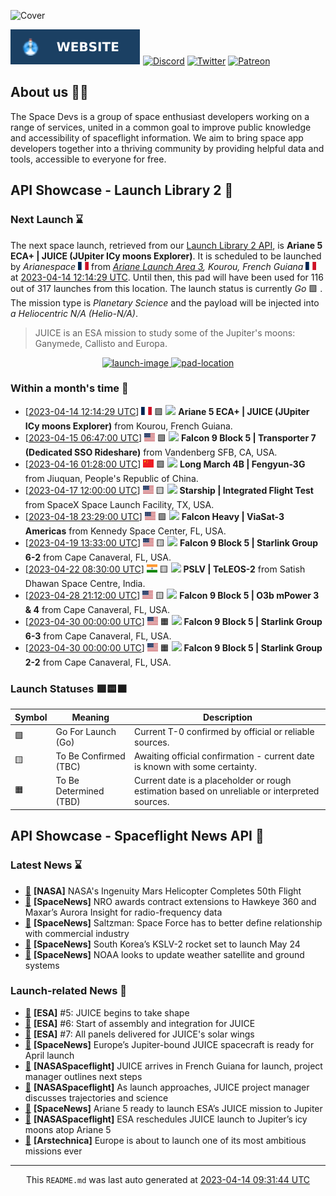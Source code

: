 ![Cover](https://raw.githubusercontent.com/TheSpaceDevs/Tutorials/main/assets/tsd_cover.png)


[![Website](https://raw.githubusercontent.com/TheSpaceDevs/Tutorials/e36b2c250ce7fcd4a801c1ed6cb1f9f9d031696b/assets/badge_tsd_website.svg)](https://thespacedevs.com/)
[![Discord](https://img.shields.io/badge/Discord-%237289DA.svg?style=for-the-badge&logo=discord&logoColor=white)](https://discord.gg/p7ntkNA)
[![Twitter](https://img.shields.io/badge/Twitter-%231DA1F2.svg?style=for-the-badge&logo=Twitter&logoColor=white)](https://twitter.com/TheSpaceDevs)
[![Patreon](https://img.shields.io/badge/Patreon-F96854?style=for-the-badge&logo=patreon&logoColor=white)](https://www.patreon.com/TheSpaceDevs)

## About us 🧑‍🚀
The Space Devs is a group of space enthusiast developers working on a range of
services, united in a common goal to improve public knowledge and accessibility
of spaceflight information. We aim to bring space app developers together into a
thriving community by providing helpful data and tools, accessible to everyone
for free.

## API Showcase - Launch Library 2 🚀

### Next Launch ⌛
The next space launch, retrieved from our
<a href="https://thespacedevs.com/llapi">Launch Library 2 API</a>, is
**Ariane 5 ECA+ | JUICE (JUpiter ICy moons Explorer)**. It is scheduled to be launched by *Arianespace*
<img width="17" src="https://raw.githubusercontent.com/lipis/flag-icons/main/flags/4x3/fr.svg" />
from *<a href="http://en.wikipedia.org/wiki/ELA-3">Ariane Launch Area 3</a>, Kourou, French Guiana*
<img width="17" src="https://raw.githubusercontent.com/lipis/flag-icons/main/flags/4x3/gf.svg" />
at <a href="https://www.timeanddate.com/worldclock/fixedtime.html?iso=20230414T121429">2023-04-14 12:14:29 UTC</a>.  Until
then, this pad will have been used for 116
out of 317 launches from this location. The launch status is currently
*Go* 🟩 . The mission type is
*Planetary Science* and the payload will be injected
into *a Heliocentric N/A
(Helio-N/A)*.
<br>
<blockquote>
  JUICE is an ESA mission to study some of the Jupiter's moons: Ganymede, Callisto and Europa.
</blockquote>

<p float="left" align="center">
  <a href="https://en.wikipedia.org/wiki/Ariane_5" >
    <img alt="launch-image" height="200" src="https://spacelaunchnow-prod-east.nyc3.digitaloceanspaces.com/media/launcher_images/ariane_5_eca25_image_20200220090552.jpeg" />
  </a>
  <a href="https://www.google.com/maps?q=5.239,-52.768" >
    <img alt="pad-location" height="200" src="https://spacelaunchnow-prod-east.nyc3.digitaloceanspaces.com/media/launch_images/location_13_20200803142412.jpg"  />
  </a>
</p>

### Within a month's time 📅
- \[<a href="https://www.timeanddate.com/worldclock/fixedtime.html?iso=20230414T121429">2023-04-14 12:14:29 UTC</a>\]  <img width="17" src="https://raw.githubusercontent.com/lipis/flag-icons/main/flags/4x3/fr.svg" /> 🟩  <a href="https://www.google.com/calendar/render?action=TEMPLATE&text=Ariane 5 ECA+ | JUICE (JUpiter ICy moons Explorer)&location=Kourou, French Guiana&dates=20230414T121429Z%2F20230414T121429Z"><img border="0" width="15" src="https://upload.wikimedia.org/wikipedia/commons/a/a5/Google_Calendar_icon_%282020%29.svg"></a> **Ariane 5 ECA+ | JUICE (JUpiter ICy moons Explorer)** from Kourou, French Guiana.
- \[<a href="https://www.timeanddate.com/worldclock/fixedtime.html?iso=20230415T064700">2023-04-15 06:47:00 UTC</a>\]  <img width="17" src="https://raw.githubusercontent.com/lipis/flag-icons/main/flags/4x3/us.svg" /> 🟩  <a href="https://www.google.com/calendar/render?action=TEMPLATE&text=Falcon 9 Block 5 | Transporter 7 (Dedicated SSO Rideshare)&location=Vandenberg SFB, CA, USA&dates=20230415T064700Z%2F20230415T064700Z"><img border="0" width="15" src="https://upload.wikimedia.org/wikipedia/commons/a/a5/Google_Calendar_icon_%282020%29.svg"></a> **Falcon 9 Block 5 | Transporter 7 (Dedicated SSO Rideshare)** from Vandenberg SFB, CA, USA.
- \[<a href="https://www.timeanddate.com/worldclock/fixedtime.html?iso=20230416T012800">2023-04-16 01:28:00 UTC</a>\]  <img width="17" src="https://raw.githubusercontent.com/lipis/flag-icons/main/flags/4x3/cn.svg" /> 🟩  <a href="https://www.google.com/calendar/render?action=TEMPLATE&text=Long March 4B | Fengyun-3G&location=Jiuquan, People&#x27;s Republic of China&dates=20230416T012800Z%2F20230416T015100Z"><img border="0" width="15" src="https://upload.wikimedia.org/wikipedia/commons/a/a5/Google_Calendar_icon_%282020%29.svg"></a> **Long March 4B | Fengyun-3G** from Jiuquan, People's Republic of China.
- \[<a href="https://www.timeanddate.com/worldclock/fixedtime.html?iso=20230417T120000">2023-04-17 12:00:00 UTC</a>\]  <img width="17" src="https://raw.githubusercontent.com/lipis/flag-icons/main/flags/4x3/us.svg" /> 🟨  <a href="https://www.google.com/calendar/render?action=TEMPLATE&text=Starship | Integrated Flight Test&location=SpaceX Space Launch Facility, TX, USA&dates=20230417T120000Z%2F20230417T150500Z"><img border="0" width="15" src="https://upload.wikimedia.org/wikipedia/commons/a/a5/Google_Calendar_icon_%282020%29.svg"></a> **Starship | Integrated Flight Test** from SpaceX Space Launch Facility, TX, USA.
- \[<a href="https://www.timeanddate.com/worldclock/fixedtime.html?iso=20230418T232900">2023-04-18 23:29:00 UTC</a>\]  <img width="17" src="https://raw.githubusercontent.com/lipis/flag-icons/main/flags/4x3/us.svg" /> 🟩  <a href="https://www.google.com/calendar/render?action=TEMPLATE&text=Falcon Heavy | ViaSat-3 Americas&location=Kennedy Space Center, FL, USA&dates=20230418T232900Z%2F20230419T002600Z"><img border="0" width="15" src="https://upload.wikimedia.org/wikipedia/commons/a/a5/Google_Calendar_icon_%282020%29.svg"></a> **Falcon Heavy | ViaSat-3 Americas** from Kennedy Space Center, FL, USA.
- \[<a href="https://www.timeanddate.com/worldclock/fixedtime.html?iso=20230419T133300">2023-04-19 13:33:00 UTC</a>\]  <img width="17" src="https://raw.githubusercontent.com/lipis/flag-icons/main/flags/4x3/us.svg" /> 🟨  <a href="https://www.google.com/calendar/render?action=TEMPLATE&text=Falcon 9 Block 5 | Starlink Group 6-2&location=Cape Canaveral, FL, USA&dates=20230419T133300Z%2F20230419T133300Z"><img border="0" width="15" src="https://upload.wikimedia.org/wikipedia/commons/a/a5/Google_Calendar_icon_%282020%29.svg"></a> **Falcon 9 Block 5 | Starlink Group 6-2** from Cape Canaveral, FL, USA.
- \[<a href="https://www.timeanddate.com/worldclock/fixedtime.html?iso=20230422T083000">2023-04-22 08:30:00 UTC</a>\]  <img width="17" src="https://raw.githubusercontent.com/lipis/flag-icons/main/flags/4x3/in.svg" /> 🟨  <a href="https://www.google.com/calendar/render?action=TEMPLATE&text=PSLV | TeLEOS-2&location=Satish Dhawan Space Centre, India&dates=20230422T083000Z%2F20230422T110000Z"><img border="0" width="15" src="https://upload.wikimedia.org/wikipedia/commons/a/a5/Google_Calendar_icon_%282020%29.svg"></a> **PSLV | TeLEOS-2** from Satish Dhawan Space Centre, India.
- \[<a href="https://www.timeanddate.com/worldclock/fixedtime.html?iso=20230428T211200">2023-04-28 21:12:00 UTC</a>\]  <img width="17" src="https://raw.githubusercontent.com/lipis/flag-icons/main/flags/4x3/us.svg" /> 🟨  <a href="https://www.google.com/calendar/render?action=TEMPLATE&text=Falcon 9 Block 5 | O3b mPower 3 &amp; 4&location=Cape Canaveral, FL, USA&dates=20230428T211200Z%2F20230428T211200Z"><img border="0" width="15" src="https://upload.wikimedia.org/wikipedia/commons/a/a5/Google_Calendar_icon_%282020%29.svg"></a> **Falcon 9 Block 5 | O3b mPower 3 & 4** from Cape Canaveral, FL, USA.
- \[<a href="https://www.timeanddate.com/worldclock/fixedtime.html?iso=20230430T000000">2023-04-30 00:00:00 UTC</a>\]  <img width="17" src="https://raw.githubusercontent.com/lipis/flag-icons/main/flags/4x3/us.svg" /> 🟧  <a href="https://www.google.com/calendar/render?action=TEMPLATE&text=Falcon 9 Block 5 | Starlink Group 6-3&location=Cape Canaveral, FL, USA&dates=20230430T000000Z%2F20230430T000000Z"><img border="0" width="15" src="https://upload.wikimedia.org/wikipedia/commons/a/a5/Google_Calendar_icon_%282020%29.svg"></a> **Falcon 9 Block 5 | Starlink Group 6-3** from Cape Canaveral, FL, USA.
- \[<a href="https://www.timeanddate.com/worldclock/fixedtime.html?iso=20230430T000000">2023-04-30 00:00:00 UTC</a>\]  <img width="17" src="https://raw.githubusercontent.com/lipis/flag-icons/main/flags/4x3/us.svg" /> 🟧  <a href="https://www.google.com/calendar/render?action=TEMPLATE&text=Falcon 9 Block 5 | Starlink Group 2-2&location=Cape Canaveral, FL, USA&dates=20230430T000000Z%2F20230430T000000Z"><img border="0" width="15" src="https://upload.wikimedia.org/wikipedia/commons/a/a5/Google_Calendar_icon_%282020%29.svg"></a> **Falcon 9 Block 5 | Starlink Group 2-2** from Cape Canaveral, FL, USA.


### Launch Statuses 🟩🟨🟧
<p align="center">
    <table class="tg">
    <thead>
      <tr>
        <th class="tg-0pky">Symbol</th>
        <th class="tg-0pky">Meaning</th>
        <th class="tg-0pky">Description</th>
      </tr>
    </thead>
    <tbody>
      <tr>
        <td class="tg-0pky">🟩</td>
        <td class="tg-0pky">Go For Launch (Go)</td>
        <td class="tg-0pky">Current T-0 confirmed by official or reliable sources.</td>
      </tr>
      <tr>
        <td class="tg-0pky">🟨</td>
        <td class="tg-0pky">To Be Confirmed (TBC)</td>
        <td class="tg-0pky">Awaiting official confirmation - current date is known with some certainty.</td>
      </tr>
      <tr>
        <td class="tg-0pky">🟧</td>
        <td class="tg-0pky">To Be Determined (TBD)</td>
        <td class="tg-0pky">Current date is a placeholder or rough estimation based on unreliable or interpreted sources.</td>
      </tr>
    </tbody>
    </table>
</p>

## API Showcase - Spaceflight News API 📰

### Latest News ⌛
- <a href="https://mars.nasa.gov/news/9381/" >🔗</a> **[NASA]** NASA's Ingenuity Mars Helicopter Completes 50th Flight
- <a href="https://spacenews.com/nro-awards-contract-extensions-to-hawkeye-360-and-maxars-aurora-insight-for-radio-frequency-data/" >🔗</a> **[SpaceNews]** NRO awards contract extensions to Hawkeye 360 and Maxar’s Aurora Insight for radio-frequency data
- <a href="https://spacenews.com/saltzman-space-force-has-to-better-define-relationship-with-commercial-industry/" >🔗</a> **[SpaceNews]** Saltzman: Space Force has to better define relationship with commercial industry
- <a href="https://spacenews.com/kslv-2/" >🔗</a> **[SpaceNews]** South Korea’s KSLV-2 rocket set to launch May 24
- <a href="https://spacenews.com/noaa-looks-to-update-weather-satellite-and-ground-systems/" >🔗</a> **[SpaceNews]** NOAA looks to update weather satellite and ground systems


### Launch-related News 🚀

- <a href="https://sci.esa.int/web/juice/-/-5-juice-begins-to-take-shape" >🔗</a> **[ESA]** #5: JUICE begins to take shape
- <a href="https://sci.esa.int/web/juice/-/-6-start-of-assembly-and-integration-for-juice" >🔗</a> **[ESA]** #6: Start of assembly and integration for JUICE
- <a href="https://sci.esa.int/web/juice/-/-7-all-panels-delivered-for-juice-s-solar-wings" >🔗</a> **[ESA]** #7: All panels delivered for JUICE's solar wings
- <a href="https://spacenews.com/europes-jupiter-bound-juice-spacecraft-is-ready-for-april-launch/" >🔗</a> **[SpaceNews]** Europe’s Jupiter-bound JUICE spacecraft is ready for April launch
- <a href="https://www.nasaspaceflight.com/2023/03/juice-csg-arrival/" >🔗</a> **[NASASpaceflight]** JUICE arrives in French Guiana for launch, project manager outlines next steps
- <a href="https://www.nasaspaceflight.com/2023/03/juice-project-manager/" >🔗</a> **[NASASpaceflight]** As launch approaches, JUICE project manager discusses trajectories and science
- <a href="https://spacenews.com/ariane-5-ready-to-launch-esas-juice-mission-to-jupiter/" >🔗</a> **[SpaceNews]** Ariane 5 ready to launch ESA’s JUICE mission to Jupiter
- <a href="https://www.nasaspaceflight.com/2023/04/juice-launch/" >🔗</a> **[NASASpaceflight]** ESA reschedules JUICE launch to Jupiter’s icy moons atop Ariane 5
- <a href="https://arstechnica.com/science/2023/04/europe-is-about-to-launch-one-of-its-most-ambitious-missions-ever/" >🔗</a> **[Arstechnica]** Europe is about to launch one of its most ambitious missions ever


<hr>
  <div align="center">
  This <code>README.md</code> was last auto generated at <a href="https://www.timeanddate.com/worldclock/fixedtime.html?iso=20230414T093144">2023-04-14 09:31:44 UTC</a>
  <br>
  <!-- <a href="https://medium.com/@g.h.garrett" target="_blank">Learn to add space launches to your profile here!</a> -->
</div>